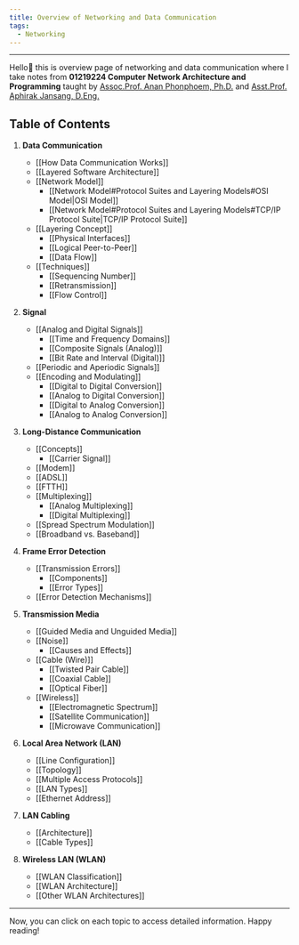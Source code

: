 ```yaml
---
title: Overview of Networking and Data Communication
tags:
  - Networking
---
```


----

Hello👏 this is overview page of networking and data communication where I take notes from
**01219224 Computer Network Architecture and Programming** taught by [Assoc.Prof. Anan Phonphoem, Ph.D.](http://www.cpe.ku.ac.th/~anan/;) and [Asst.Prof. Aphirak Jansang, D.Eng.](http://www.cpe.ku.ac.th/~aphirak/;)

## Table of Contents

1. **Data Communication**
   - [[How Data Communication Works]]
   - [[Layered Software Architecture]]
   - [[Network Model]]
      - [[Network Model#Protocol Suites and Layering Models#OSI Model|OSI Model]]
      - [[Network Model#Protocol Suites and Layering Models#TCP/IP Protocol Suite|TCP/IP Protocol Suite]]
   - [[Layering Concept]]
      - [[Physical Interfaces]]
      - [[Logical Peer-to-Peer]]
      - [[Data Flow]]
   - [[Techniques]]
      - [[Sequencing Number]]
      - [[Retransmission]]
      - [[Flow Control]]

2. **Signal**
   - [[Analog and Digital Signals]]
      - [[Time and Frequency Domains]]
      - [[Composite Signals (Analog)]]
      - [[Bit Rate and Interval (Digital)]]
   - [[Periodic and Aperiodic Signals]]
   - [[Encoding and Modulating]]
      - [[Digital to Digital Conversion]]
      - [[Analog to Digital Conversion]]
      - [[Digital to Analog Conversion]]
      - [[Analog to Analog Conversion]]

3. **Long-Distance Communication**
   - [[Concepts]]
      - [[Carrier Signal]]
   - [[Modem]]
   - [[ADSL]]
   - [[FTTH]]
   - [[Multiplexing]]
      - [[Analog Multiplexing]]
      - [[Digital Multiplexing]]
   - [[Spread Spectrum Modulation]]
   - [[Broadband vs. Baseband]]

4. **Frame Error Detection**
   - [[Transmission Errors]]
      - [[Components]]
      - [[Error Types]]
   - [[Error Detection Mechanisms]]

5. **Transmission Media**
   - [[Guided Media and Unguided Media]]
   - [[Noise]]
      - [[Causes and Effects]]
   - [[Cable (Wire)]]
      - [[Twisted Pair Cable]]
      - [[Coaxial Cable]]
      - [[Optical Fiber]]
   - [[Wireless]]
      - [[Electromagnetic Spectrum]]
      - [[Satellite Communication]]
      - [[Microwave Communication]]

6. **Local Area Network (LAN)**
   - [[Line Configuration]]
   - [[Topology]]
   - [[Multiple Access Protocols]]
   - [[LAN Types]]
   - [[Ethernet Address]]

7. **LAN Cabling**
   - [[Architecture]]
   - [[Cable Types]]

8. **Wireless LAN (WLAN)**
   - [[WLAN Classification]]
   - [[WLAN Architecture]]
   - [[Other WLAN Architectures]]


---

Now, you can click on each topic to access detailed information. Happy reading!
